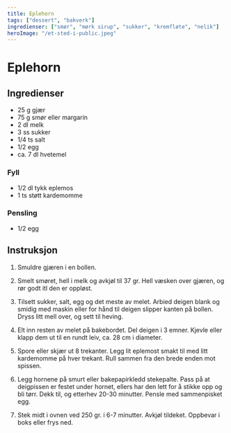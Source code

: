 ```yaml
---
title: Eplehorn
tags: ["dessert", "bakverk"]
ingredienser: ["smør", "mørk sirup", "sukker", "kremfløte", "nelik"]
heroImage: "/et-sted-i-public.jpeg"
---
```


# Eplehorn

## Ingredienser

- 25 g gjær
- 75 g smør eller margarin
- 2 dl melk
- 3 ss sukker
- 1/4 ts salt
- 1/2 egg
- ca. 7 dl hvetemel

### Fyll

- 1/2 dl tykk eplemos
- 1 ts støtt kardemomme

### Pensling

- 1/2 egg

## Instruksjon

1. Smuldre gjæren i en bollen.

2. Smelt smøret, hell i melk og avkjøl til 37 gr. Hell væsken over gjæren, og rør godt itl den er oppløst.

3. Tilsett sukker, salt, egg og det meste av melet. Arbied deigen blank og smidig med maskin eller for hånd til deigen slipper kanten på bollen. Dryss litt mell over, og sett til heving.

4. Elt inn resten av melet på bakebordet. Del deigen i 3 emner. Kjevle eller klapp dem ut til en rundt leiv, ca. 28 cm i diameter.

5. Spore eller skjær ut 8 trekanter. Legg lit eplemost smakt til med litt kardemomme på hver trekant. Rull sammen fra den brede enden mot spissen.

6. Legg hornene på smurt eller bakepapirkledd stekepalte. Pass på at deigpissen er festet under hornet, ellers har den lett for å stikke opp og bli tørr. Dekk til, og etterhev 20-30 minutter. Pensle med sammenpisket egg.

7. Stek midt i ovnen ved 250 gr. i 6-7 minutter. Avkjøl tildeket. Oppbevar i boks eller frys ned.
